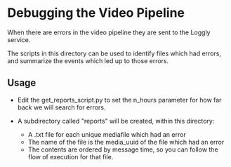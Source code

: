 # Debugging the Video Pipeline

When there are errors in the video pipeline they are sent to the
Loggly service. 

The scripts in this directory can be used to identify files which had
errors, and summarize the events which led up to those errors.

## Usage

* Edit the get_reports_script.py to set the n_hours parameter for how
  far back we will search for errors.

* A subdirectory called "reports" will be created, within this
  directory:
  * A .txt file for each unique mediafile which had an error
  * The name of the file is the media_uuid of the file which had an error
  * The contents are ordered by message time, so you can follow the
    flow of execution for that file.